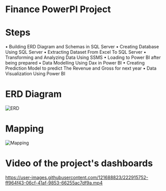 # Finance PowerPI Project
# Steps
   • Building ERD Diagram and Schemas in SQL Server 
   • Creating Database Using SQL Server 
   • Extracting Dataset From Excel To SQL Server
   • Transforming and Analyzing Data Using SSMS
   • Loading to Power BI after being prepared 
   • Data Modelling Using Dax in Power BI
   • Creating Prediction Model to predict The Revenue and Gross for next year 
   • Data Visualization Using Power BI


# ERD Diagram
   ![ERD](https://user-images.githubusercontent.com/121688823/222915302-d4ef81e0-4d92-4f56-aa89-a01f278c6809.png)

# Mapping
   ![Mapping](https://user-images.githubusercontent.com/121688823/222915305-51f9b942-448f-4cf6-9b8a-97170c2660f6.png)

# Video of the project's dashboards 
https://user-images.githubusercontent.com/121688823/222915752-ff964f43-06cf-41af-9853-66255ac7df9a.mp4
